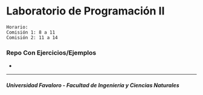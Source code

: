 # Laboratorio de Programación II

    Horario:
    Comisión 1: 8 a 11
    Comisión 2: 11 a 14

### Repo Con Ejercicios/Ejemplos
- 

---
##### Universidad Favaloro - Facultad de Ingeniería y Ciencias Naturales
